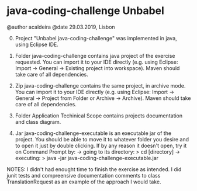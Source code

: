 # java-coding-challenge Unbabel

@author acaldeira
@date 29.03.2019, Lisbon

0) Project "Unbabel java-coding-challenge" was implemented in java, using Eclipse IDE.

1) Folder java-coding-challenge contains java project of the exercise requested. You can import it to your IDE directly (e.g. using Eclipse: Import -> General -> Existing project into workspace). Maven should take care of all dependencies.

2) Zip java-coding-challenge contains the same project, in archive mode.
You can import it to your IDE directly (e.g. using Eclipse: Import -> General -> Project from Folder or Archive -> Archive). Maven should take care of all dependencies.

3) Folder Application Techinical Scope contains projects documentation and class diagram.

4) Jar java-coding-challenge-executable is an executable jar of the project. You should be able to move it to whatever folder you desire and to open it just by double clicking. If by any reason it doesn't open, try it on Command Prompt by:
	-> going to its directory: > cd [directory]
	-> executing: > java -jar java-coding-challenge-executable.jar


NOTES: I didn't had enought time to finish the exercise as intended. I did junit tests and compreensive documentation comments to class TranslationRequest as an example of the approach I would take.